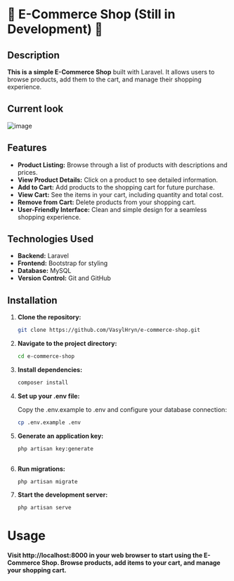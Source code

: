 # 🚧 E-Commerce Shop (Still in Development) 🚧

## Description

**This is a simple E-Commerce Shop** built with Laravel. It allows users to browse products, add them to the cart, and manage their shopping experience.

## Current look

![image](https://github.com/user-attachments/assets/4ec8428a-013e-43c4-8d3d-02ae018a32e5)

## Features

- **Product Listing:** Browse through a list of products with descriptions and prices.
- **View Product Details:** Click on a product to see detailed information.
- **Add to Cart:** Add products to the shopping cart for future purchase.
- **View Cart:** See the items in your cart, including quantity and total cost.
- **Remove from Cart:** Delete products from your shopping cart.
- **User-Friendly Interface:** Clean and simple design for a seamless shopping experience.

## Technologies Used

- **Backend:** Laravel
- **Frontend:** Bootstrap for styling
- **Database:** MySQL
- **Version Control:** Git and GitHub

## Installation

1. **Clone the repository:**
   ```bash
   git clone https://github.com/VasylHryn/e-commerce-shop.git

2. **Navigate to the project directory:**
   ```bash
   cd e-commerce-shop
   
3. **Install dependencies:**
   ```bash
   composer install
   
4. **Set up your .env file:**
    
    Copy the .env.example to .env and configure your database connection:
   ```bash
   cp .env.example .env

5. **Generate an application key:**
   ```bash
   php artisan key:generate
  
6. **Run migrations:**
   ```bash
   php artisan migrate

6. **Start the development server:**
   ```bash
   php artisan serve
   
# Usage

**Visit http://localhost:8000 in your web browser to start using the E-Commerce Shop. Browse products, add items to your cart, and manage your shopping cart.**
